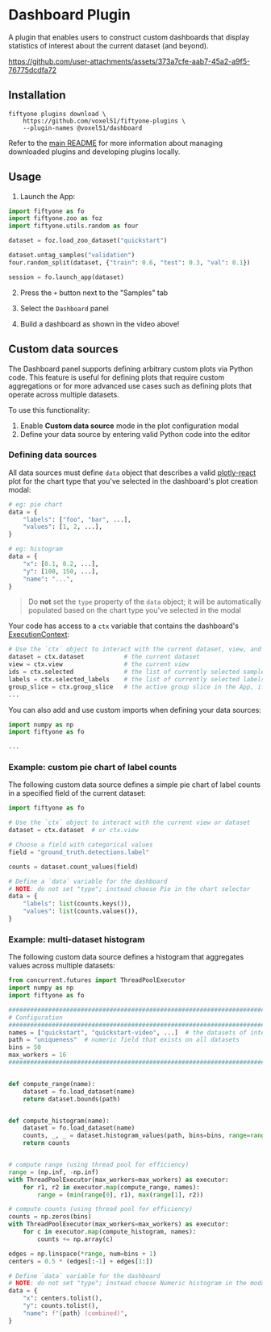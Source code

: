 # Dashboard Plugin

A plugin that enables users to construct custom dashboards that display
statistics of interest about the current dataset (and beyond).

https://github.com/user-attachments/assets/373a7cfe-aab7-45a2-a9f5-76775dcdfa72

## Installation

```shell
fiftyone plugins download \
    https://github.com/voxel51/fiftyone-plugins \
    --plugin-names @voxel51/dashboard
```

Refer to the [main README](https://github.com/voxel51/fiftyone-plugins) for
more information about managing downloaded plugins and developing plugins
locally.

## Usage

1.  Launch the App:

```py
import fiftyone as fo
import fiftyone.zoo as foz
import fiftyone.utils.random as four

dataset = foz.load_zoo_dataset("quickstart")

dataset.untag_samples("validation")
four.random_split(dataset, {"train": 0.6, "test": 0.3, "val": 0.1})

session = fo.launch_app(dataset)
```

2.  Press the `+` button next to the "Samples" tab

3.  Select the `Dashboard` panel

4.  Build a dashboard as shown in the video above!

## Custom data sources

The Dashboard panel supports defining arbitrary custom plots via Python code.
This feature is useful for defining plots that require custom aggregations or
for more advanced use cases such as defining plots that operate across multiple
datasets.

To use this functionality:

1.  Enable **Custom data source** mode in the plot configuration modal
2.  Define your data source by entering valid Python code into the editor

### Defining data sources

All data sources must define `data` object that describes a valid
[plotly-react](https://plotly.com/javascript/react) plot for the chart type
that you've selected in the dashboard's plot creation modal:

```py
# eg: pie chart
data = {
    "labels": ["foo", "bar", ...],
    "values": [1, 2, ...],
}

# eg: histogram
data = {
    "x": [0.1, 0.2, ...],
    "y": [100, 150, ...],
    "name": "...",
}
```

> Do **not** set the `type` property of the `data` object; it will be
> automatically populated based on the chart type you've selected in the modal

Your code has access to a `ctx` variable that contains the dashboard's
[ExecutionContext](https://docs.voxel51.com/plugins/developing_plugins.html#execution-context):

```py
# Use the `ctx` object to interact with the current dataset, view, and more
dataset = ctx.dataset           # the current dataset
view = ctx.view                 # the current view
ids = ctx.selected              # the list of currently selected samples in the App, if any
labels = ctx.selected_labels    # the list of currently selected labels in the App, if any
group_slice = ctx.group_slice   # the active group slice in the App, if any
...
```

You can also add and use custom imports when defining your data sources:

```py
import numpy as np
import fiftyone as fo

...
```

### Example: custom pie chart of label counts

The following custom data source defines a simple pie chart of label counts in
a specified field of the current dataset:

```py
import fiftyone as fo

# Use the `ctx` object to interact with the current view or dataset
dataset = ctx.dataset  # or ctx.view

# Choose a field with categorical values
field = "ground_truth.detections.label"

counts = dataset.count_values(field)

# Define a `data` variable for the dashboard
# NOTE: do not set "type"; instead choose Pie in the chart selector
data = {
    "labels": list(counts.keys()),
    "values": list(counts.values()),
}
```

### Example: multi-dataset histogram

The following custom data source defines a histogram that aggregates values
across multiple datasets:

```python
from concurrent.futures import ThreadPoolExecutor
import numpy as np
import fiftyone as fo

###############################################################################
# Configuration
###############################################################################
names = ["quickstart", "quickstart-video", ...]  # the datasets of interest
path = "uniqueness"  # numeric field that exists on all datasets
bins = 50
max_workers = 16
###############################################################################


def compute_range(name):
    dataset = fo.load_dataset(name)
    return dataset.bounds(path)


def compute_histogram(name):
    dataset = fo.load_dataset(name)
    counts, _, _ = dataset.histogram_values(path, bins=bins, range=range)
    return counts


# compute range (using thread pool for efficiency)
range = (np.inf, -np.inf)
with ThreadPoolExecutor(max_workers=max_workers) as executor:
    for r1, r2 in executor.map(compute_range, names):
        range = (min(range[0], r1), max(range[1], r2))

# compute counts (using thread pool for efficiency)
counts = np.zeros(bins)
with ThreadPoolExecutor(max_workers=max_workers) as executor:
    for c in executor.map(compute_histogram, names):
        counts += np.array(c)

edges = np.linspace(*range, num=bins + 1)
centers = 0.5 * (edges[:-1] + edges[1:])

# Define `data` variable for the dashboard
# NOTE: do not set "type"; instead choose Numeric histogram in the modal
data = {
    "x": centers.tolist(),
    "y": counts.tolist(),
    "name": f"{path} (combined)",
}
```
